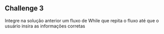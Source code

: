 ## Challenge 3
Integre na solução anterior um fluxo de While que repita o fluxo até que o usuário insira as informações corretas


